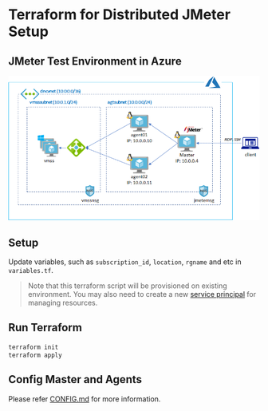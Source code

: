 # Terraform for Distributed JMeter Setup  

## JMeter Test Environment in Azure

![architecture](./env_jmeter.png)

## Setup

Update variables, such as `subscription_id`, `location`, `rgname` and etc in `variables.tf`.

> Note that this terraform script will be provisioned on existing environment. You may also need to create a new [service principal](https://docs.microsoft.com/en-us/azure/active-directory/develop/howto-create-service-principal-portal) for managing resources.

## Run Terraform

```
terraform init
terraform apply
```

## Config Master and Agents

Please refer [CONFIG.md](./CONFIG.md) for more information.